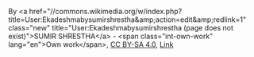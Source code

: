 By &lt;a href=&quot;//commons.wikimedia.org/w/index.php?title=User:Ekadeshmabysumirshrestha&amp;amp;action=edit&amp;amp;redlink=1&quot; class=&quot;new&quot; title=&quot;User:Ekadeshmabysumirshrestha (page does not exist)&quot;&gt;SUMIR SHRESTHA&lt;/a&gt; - &lt;span class=&quot;int-own-work&quot; lang=&quot;en&quot;&gt;Own work&lt;/span&gt;, <a href="https://creativecommons.org/licenses/by-sa/4.0" title="Creative Commons Attribution-Share Alike 4.0">CC BY-SA 4.0</a>, <a href="https://commons.wikimedia.org/w/index.php?curid=106202080">Link</a>